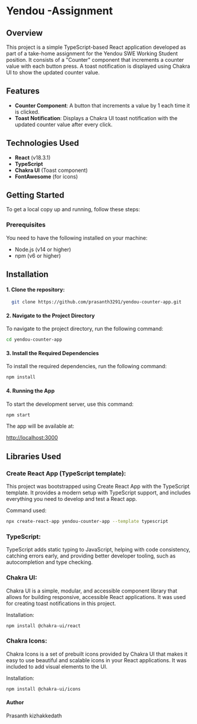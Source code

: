 # Yendou -Assignment

## Overview

This project is a simple TypeScript-based React application developed as part of a take-home assignment for the Yendou SWE Working Student position. It consists of a "Counter" component that increments a counter value with each button press. A toast notification is displayed using Chakra UI to show the updated counter value.

## Features

- **Counter Component**: A button that increments a value by 1 each time it is clicked.
- **Toast Notification**: Displays a Chakra UI toast notification with the updated counter value after every click.

## Technologies Used

- **React** (v18.3.1)
- **TypeScript**
- **Chakra UI** (Toast component)
- **FontAwesome** (for icons)

## Getting Started

To get a local copy up and running, follow these steps:

### Prerequisites

You need to have the following installed on your machine:

- Node.js (v14 or higher)
- npm (v6 or higher)

## Installation

#### 1. Clone the repository:

 ```bash
   git clone https://github.com/prasanth3291/yendou-counter-app.git
```
#### 2.  Navigate to the Project Directory

To navigate to the project directory, run the following command:

```bash
cd yendou-counter-app
```

#### 3. Install the Required Dependencies

To install the required dependencies, run the following command:

```bash
npm install
```

#### 4. Running the App

To start the development server, use this command:

```bash
npm start
```

The app will be available at:

[http://localhost:3000](http://localhost:3000)



## Libraries Used

### Create React App (TypeScript template):

This project was bootstrapped using Create React App with the TypeScript template. It provides a modern setup with TypeScript support, and includes everything you need to develop and test a React app.

Command used:

```bash
npx create-react-app yendou-counter-app --template typescript
```

### TypeScript:

TypeScript adds static typing to JavaScript, helping with code consistency, catching errors early, and providing better developer tooling, such as autocompletion and type checking.

### Chakra UI:

Chakra UI is a simple, modular, and accessible component library that allows for building responsive, accessible React applications. It was used for creating toast notifications in this project.

Installation:

```bash
npm install @chakra-ui/react 
```

### Chakra Icons:

Chakra Icons is a set of prebuilt icons provided by Chakra UI that makes it easy to use beautiful and scalable icons in your React applications. It was included to add visual elements to the UI.

Installation:

```bash
npm install @chakra-ui/icons
```
#### Author
Prasanth kizhakkedath
